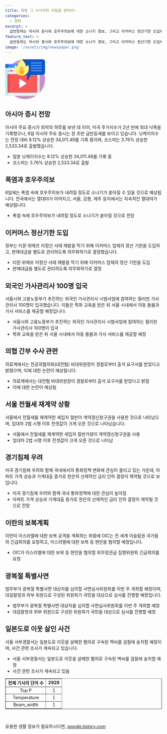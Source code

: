 ```yaml
---
title: 혁명 그 수사자의 비밀을 밝혀라!
categories:
  - 경제
excerpt: >
  급반등하는 아시아 증시와 호우주의보에 대한 소나기 경보, 그리고 이커머스 정산기한 도입에 관한 해당 기사에서 소개되는 내용을 재미있게 풀어쓰면 이렇습니다: 아시아 증시에서의 급반등과 함께, 호우주의보에 대한 소나기 경보가 주목을 받고 있습니다. 또한 이커머스 업체의 정산 기한 도입으로 관심이 쏠리고 있습니다. 이러한 뉴스들이 국내외 시장의 이목을 끌고 있습니다.  150자로 작성하였으며, 요약문을 통해 사람들이 기사를 클릭하고 싶은 마음이 생기도록 했습니다.
feature_text: >
  급반등하는 아시아 증시와 호우주의보에 대한 소나기 경보, 그리고 이커머스 정산기한 도입에 관한 해당 기사에서 소개되는 내용을 재미있게 풀어쓰면 이렇습니다: 아시아 증시에서의 급반등과 함께, 호우주의보에 대한 소나기 경보가 주목을 받고 있습니다. 또한 이커머스 업체의 정산 기한 도입으로 관심이 쏠리고 있습니다. 이러한 뉴스들이 국내외 시장의 이목을 끌고 있습니다.  150자로 작성하였으며, 요약문을 통해 사람들이 기사를 클릭하고 싶은 마음이 생기도록 했습니다.
image: '/assets/img/newspaper.png'
---
```


<p><img src="/assets/img/news.png" alt="rentncar 속보" /></p>

<h2 data-ke-size="size26">아시아 증시 전망</h2>

<p data-ke-size="size16">아시아 주요 증시가 최악의 하루를 보낸 데 이어, 미국 주가지수가 2년 만에 최대 낙폭을 기록했으나, 6일 아시아 주요 증시는 장 초반 급반등세를 보이고 있습니다. 닛케이지수는 전장 대비 8.12% 상승한 34,011.49를 기록 중이며, 코스피는 3.76% 상승한 2,533.34로 출발했습니다.</p>

<ul>
    <li>일본 닛케이지수는 8.12% 상승한 34,011.49를 기록 중</li>
    <li>코스피는 3.76% 상승한 2,533.34로 출발</li>
</ul>

<h2 data-ke-size="size26">폭염과 호우주의보</h2>

<p data-ke-size="size16">6일에는 폭염 속에 호우주의보가 내려질 정도로 소나기가 쏟아질 수 있을 것으로 예상됩니다. 전국에서는 열대야가 이어지고, 서울, 강릉, 제주 등지에서는 지속적인 열대야가 예상됩니다.</p>

<ul>
    <li>폭염 속에 호우주의보가 내려질 정도로 소나기가 쏟아질 것으로 전망</li>
</ul>

<h2 data-ke-size="size26">이커머스 정산기한 도입</h2>

<p data-ke-size="size16">정부는 티몬·위메프 미정산 사태 재발을 막기 위해 이커머스 업체의 정산 기한을 도입하고, 판매대금을 별도로 관리하도록 의무화하기로 결정했습니다.</p>

<ul>
    <li>티몬·위메프 미정산 사태 재발을 막기 위해 이커머스 업체의 정산 기한을 도입</li>
    <li>판매대금을 별도로 관리하도록 의무화하기로 결정</li>
</ul>

<h2 data-ke-size="size26">외국인 가사관리사 100명 입국</h2>

<p data-ke-size="size16">서울시와 고용노동부가 추진하는 외국인 가사관리사 시범사업에 참여하는 필리핀 가사관리사 100명이 입국했습니다. 이들은 특화 교육을 받은 뒤 서울 시내에서 아동 돌봄과 가사 서비스를 제공할 예정입니다.</p>

<ul>
    <li>서울시와 고용노동부가 추진하는 외국인 가사관리사 시범사업에 참여하는 필리핀 가사관리사 100명이 입국</li>
    <li>특화 교육을 받은 뒤 서울 시내에서 아동 돌봄과 가사 서비스를 제공할 예정</li>
</ul>

<h2 data-ke-size="size26">의협 간부 수사 관련</h2>

<p data-ke-size="size16">의료계에서는 전공의협의회(대전협) 비대위원장이 경찰로부터 출석 요구서를 받았다고 밝혔으며, 이에 대한 논란이 예상됩니다.</p>

<ul>
    <li>의료계에서는 대전협 비대위원장이 경찰로부터 출석 요구서를 받았다고 밝힘</li>
    <li>이에 대한 논란이 예상됨</li>
</ul>

<h2 data-ke-size="size26">서울 전월세 재계약 상황</h2>

<p data-ke-size="size16">서울에서 전월세를 재계약한 세입자 절반이 계약갱신청구권을 사용한 것으로 나타났으며, 임대차 2법 시행 이후 전셋값이 크게 오른 것으로 나타났습니다.</p>

<ul>
    <li>서울에서 전월세를 재계약한 세입자 절반가량이 계약갱신청구권을 사용</li>
    <li>임대차 2법 시행 이후 전셋값이 크게 오른 것으로 나타남</li>
</ul>

<h2 data-ke-size="size26">경기침체 우려</h2>

<p data-ke-size="size16">미국 경기침체 우려와 함께 국내에서의 통화정책 변화에 관심이 쏠리고 있는 가운데, 아파트 가격 상승과 가계대출 증가로 한은의 선제적인 금리 인하 결정이 제약될 것으로 보입니다.</p>

<ul>
    <li>미국 경기침체 우려와 함께 국내 통화정책에 대한 관심이 높아짐</li>
    <li>아파트 가격 상승과 가계대출 증가로 한은의 선제적인 금리 인하 결정이 제약될 것으로 전망</li>
</ul>

<h2 data-ke-size="size26">이란의 보복계획</h2>

<p data-ke-size="size16">이란이 이스라엘에 대한 보복 공격을 계획하는 와중에 OIC는 전 세계 이슬람권 국가들의 긴급회의를 요청하고, 이스라엘에 대한 보복 등 현안을 협의할 예정입니다.</p>

<ul>
    <li>OIC가 이스라엘에 대한 보복 등 현안을 협의할 외무장관급 집행위원회 긴급회의를 요청</li>
</ul>

<h2 data-ke-size="size26">광복절 특별사면</h2>

<p data-ke-size="size16">법무부가 광복절 특별사면 대상자를 심의할 사면심사위원회를 이번 주 개최할 예정이며, 대검찰청과 외부 위원으로 구성된 위원회가 국민을 대상으로 심사를 진행할 예정입니다.</p>

<ul>
    <li>법무부가 광복절 특별사면 대상자를 심의할 사면심사위원회를 이번 주 개최할 예정</li>
    <li>대검찰청과 외부 위원으로 구성된 위원회가 국민을 대상으로 심사를 진행할 예정</li>
</ul>

<h2 data-ke-size="size26">일본도로 이웃 살인 사건</h2>

<p data-ke-size="size16">서울 서부경찰서는 일본도로 이웃을 살해한 혐의로 구속된 백씨를 검찰에 송치할 예정이며, 사건 관련 조사가 계속되고 있습니다.</p>

<ul>
    <li>서울 서부경찰서는 일본도로 이웃을 살해한 혐의로 구속된 백씨를 검찰에 송치할 예정</li>
    <li>사건 관련 조사가 계속되고 있음</li>
</ul>

<table style="width: 100%;" border="1">
<tbody>
<tr>
<td style="text-align: center; height: 17px;"><b>전체 기사의 단어 수</b></td>
<td style="text-align: center; height: 17px;"><b>2929</b></td>
</tr>
<tr>
<td style="text-align: center; height: 17px;">Top P</td>
<td style="text-align: center; height: 17px;">1</td>
</tr>
<tr>
<td style="text-align: center; height: 17px;">Temperature</td>
<td style="text-align: center; height: 17px;">1</td>
</tr>
<tr>
<td style="text-align: center; height: 17px;">Beam_width</td>
<td style="text-align: center; height: 17px;">1</td>
</tr>
</tbody>
</table>

<p data-ke-size="size16">&nbsp;</p>
유용한 생활 정보가 필요하시다면, <a href="https://qoogle.tistory.com" rel="dofollow">qoogle.tistory.com</a>


